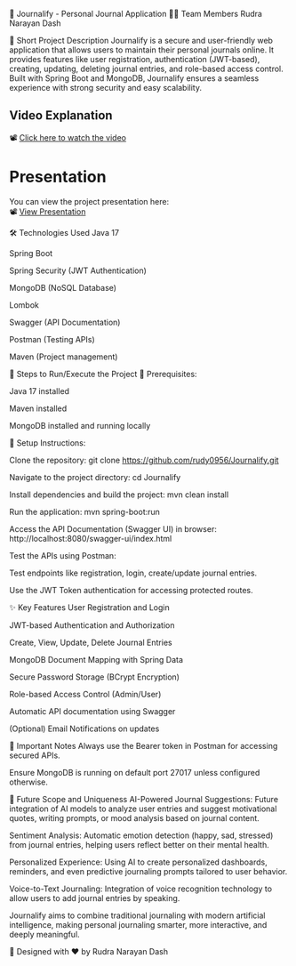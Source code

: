 📓 Journalify - Personal Journal Application
👨‍💻 Team Members
Rudra Narayan Dash

📝 Short Project Description
Journalify is a secure and user-friendly web application that allows users to maintain their personal journals online.
It provides features like user registration, authentication (JWT-based), creating, updating, deleting journal entries, and role-based access control.
Built with Spring Boot and MongoDB, Journalify ensures a seamless experience with strong security and easy scalability.

## Video Explanation  
📽️ [Click here to watch the video](https://drive.google.com/file/d/1GZINRh1NZ5AiX7rCqEh0tdCr0J7rOU41/view?usp=drivesdk)

# Presentation
You can view the project presentation here:  
📽️ [View Presentation](https://docs.google.com/presentation/d/12JxZF8h9snFA5Ql6-CPViDvQUyhXh3Gq/edit?usp=drivesdk&ouid=102459727644345485852&rtpof=true&sd=true)

🛠️ Technologies Used
Java 17

Spring Boot

Spring Security (JWT Authentication)

MongoDB (NoSQL Database)

Lombok

Swagger (API Documentation)

Postman (Testing APIs)

Maven (Project management)

🚀 Steps to Run/Execute the Project
🔹 Prerequisites:

Java 17 installed

Maven installed

MongoDB installed and running locally

🔹 Setup Instructions:

Clone the repository:
git clone https://github.com/rudy0956/Journalify.git

Navigate to the project directory:
cd Journalify

Install dependencies and build the project:
mvn clean install

Run the application:
mvn spring-boot:run

Access the API Documentation (Swagger UI) in browser:
http://localhost:8080/swagger-ui/index.html

Test the APIs using Postman:

Test endpoints like registration, login, create/update journal entries.

Use the JWT Token authentication for accessing protected routes.

✨ Key Features
User Registration and Login

JWT-based Authentication and Authorization

Create, View, Update, Delete Journal Entries

MongoDB Document Mapping with Spring Data

Secure Password Storage (BCrypt Encryption)

Role-based Access Control (Admin/User)

Automatic API documentation using Swagger

(Optional) Email Notifications on updates

📌 Important Notes
Always use the Bearer token in Postman for accessing secured APIs.

Ensure MongoDB is running on default port 27017 unless configured otherwise.

🚀 Future Scope and Uniqueness
AI-Powered Journal Suggestions:
Future integration of AI models to analyze user entries and suggest motivational quotes, writing prompts, or mood analysis based on journal content.

Sentiment Analysis:
Automatic emotion detection (happy, sad, stressed) from journal entries, helping users reflect better on their mental health.

Personalized Experience:
Using AI to create personalized dashboards, reminders, and even predictive journaling prompts tailored to user behavior.

Voice-to-Text Journaling:
Integration of voice recognition technology to allow users to add journal entries by speaking.

Journalify aims to combine traditional journaling with modern artificial intelligence, making personal journaling smarter, more interactive, and deeply meaningful.

🚀 Designed with ❤️ by Rudra Narayan Dash

